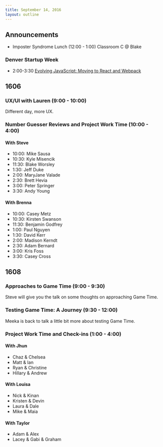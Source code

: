 ```yaml
---
title: September 14, 2016
layout: outline
---
```

## Announcements

- Imposter Syndrome Lunch (12:00 - 1:00) Classroom C @ Blake

### Denver Startup Week

- 2:00-3:30 [Evolving JavaScript: Moving to React and Webpack](https://www.denverstartupweek.org/schedule/2461-evolving-javascript-moving-to-react-webpack)

## 1606

### UX/UI with Lauren (9:00 - 10:00)

Different day, more UX.

### Number Guesser Reviews and Project Work Time (10:00 - 4:00)

#### With Steve

- 10:00: Mike Sausa
- 10:30: Kyle Misencik
- 11:30: Blake Worsley
- 1:30:  Jeff Duke
- 2:00:  MaryJane Valade
- 2:30:  Brett Hevia
- 3:00:  Peter Springer
- 3:30:  Andy Young

#### With Brenna

- 10:00: Casey Metz
- 10:30: Kirsten Swanson
- 11:30: Benjamin Godfrey
- 1:00:  Paul Nguyen
- 1:30:  David Kerr
- 2:00:  Madison Kerndt
- 2:30:  Adam Bernard
- 3:00:  Kris Foss
- 3:30:  Casey Cross

## 1608

### Approaches to Game Time (9:00 - 9:30)

Steve will give you the talk on some thoughts on approaching Game Time.

### Testing Game Time: A Journey (9:30 - 12:00)

Meeka is back to talk a little bit more about testing Game Time.

###  Project Work Time and Check-ins (1:00 - 4:00)

#### With Jhun

- Chaz & Chelsea
- Matt & Ian
- Ryan & Christine
- Hillary & Andrew

#### With Louisa

- Nick & Kinan
- Kristen & Devin
- Laura & Dale
- Mike & Maia

#### With Taylor

- Adam & Alex
- Lacey & Gabi & Graham
